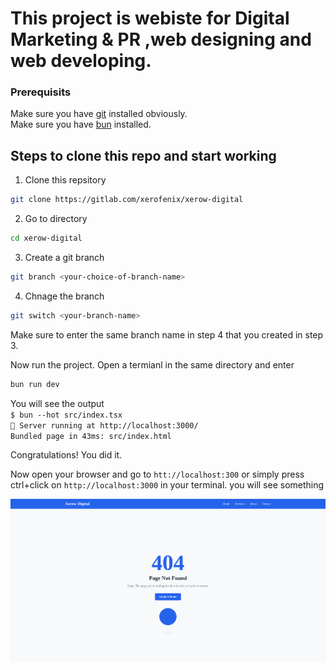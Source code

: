 # This project is webiste for Digital Marketing & PR ,web designing and web developing. 

### Prerequisits
Make sure you have [git](https://git-scm.com) installed obviously.  
Make sure you have [bun](https://bun.sh) installed.
## Steps to clone this repo and start working


1. Clone this repsitory
```bash
git clone https://gitlab.com/xerofenix/xerow-digital
```
2. Go to directory
```bash
cd xerow-digital
```
3. Create a git branch
```bash
git branch <your-choice-of-branch-name>
```
4. Chnage the branch
```bash
git switch <your-branch-name>
```
Make sure to enter the same branch name in step 4 that you created in step 3.

Now run the project. Open a termianl in the same directory and enter
```bash
bun run dev
```
You will see the output   
`$ bun --hot src/index.tsx`  
`🚀 Server running at http://localhost:3000/`  
`Bundled page in 43ms: src/index.html`

Congratulations! You did it.

Now open your browser and go to `htt://localhost:300` or simply press ctrl+click  on `http://localhost:3000` in your terminal. you will see something 

![The first page right now](image.png)